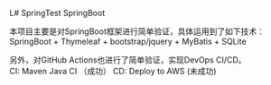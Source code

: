 L# SpringTest
SpringBoot

本项目主要是对SpringBoot框架进行简单验证，具体运用到了如下技术：<br>
SpringBoot + Thymeleaf + bootstrap/jquery + MyBatis + SQLite

另外，对GitHub Actions也进行了简单验证，实现DevOps CI/CD。<br>
CI: Maven Java CI （成功）
CD: Deploy to AWS (未成功)

